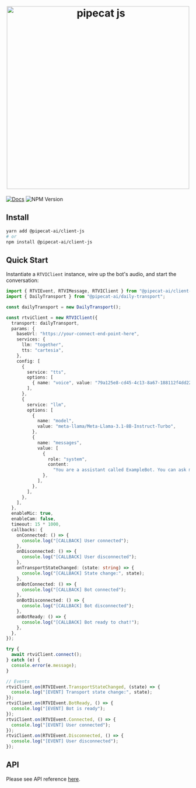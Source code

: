 <h1><div align="center">
 <img alt="pipecat js" width="500px" height="auto" src="https://raw.githubusercontent.com/pipecat-ai/pipecat-client-web/main/pipecat-js.png">
</div></h1>

[![Docs](https://img.shields.io/badge/documentation-blue)](https://docs.pipecat.ai/client/introduction)
![NPM Version](https://img.shields.io/npm/v/@pipecat-ai/client-js)

## Install

```bash
yarn add @pipecat-ai/client-js
# or
npm install @pipecat-ai/client-js
```

## Quick Start

Instantiate a `RTVIClient` instance, wire up the bot's audio, and start the conversation:

```ts
import { RTVIEvent, RTVIMessage, RTVIClient } from "@pipecat-ai/client-js";
import { DailyTransport } from "@pipecat-ai/daily-transport";

const dailyTransport = new DailyTransport();

const rtviClient = new RTVIClient({
  transport: dailyTransport,
  params: {
    baseUrl: "https://your-connect-end-point-here",
    services: {
      llm: "together",
      tts: "cartesia",
    },
    config: [
      {
        service: "tts",
        options: [
          { name: "voice", value: "79a125e8-cd45-4c13-8a67-188112f4dd22" },
        ],
      },
      {
        service: "llm",
        options: [
          {
            name: "model",
            value: "meta-llama/Meta-Llama-3.1-8B-Instruct-Turbo",
          },
          {
            name: "messages",
            value: [
              {
                role: "system",
                content:
                  "You are a assistant called ExampleBot. You can ask me anything. Keep responses brief and legible. Your responses will be converted to audio, so please avoid using any special characters except '!' or '?'.",
              },
            ],
          },
        ],
      },
    ],
  },
  enableMic: true,
  enableCam: false,
  timeout: 15 * 1000,
  callbacks: {
    onConnected: () => {
      console.log("[CALLBACK] User connected");
    },
    onDisconnected: () => {
      console.log("[CALLBACK] User disconnected");
    },
    onTransportStateChanged: (state: string) => {
      console.log("[CALLBACK] State change:", state);
    },
    onBotConnected: () => {
      console.log("[CALLBACK] Bot connected");
    },
    onBotDisconnected: () => {
      console.log("[CALLBACK] Bot disconnected");
    },
    onBotReady: () => {
      console.log("[CALLBACK] Bot ready to chat!");
    },
  },
});

try {
  await rtviClient.connect();
} catch (e) {
  console.error(e.message);
}

// Events
rtviClient.on(RTVIEvent.TransportStateChanged, (state) => {
  console.log("[EVENT] Transport state change:", state);
});
rtviClient.on(RTVIEvent.BotReady, () => {
  console.log("[EVENT] Bot is ready");
});
rtviClient.on(RTVIEvent.Connected, () => {
  console.log("[EVENT] User connected");
});
rtviClient.on(RTVIEvent.Disconnected, () => {
  console.log("[EVENT] User disconnected");
});
```

## API

Please see API reference [here](https://docs.pipecat.ai/client/reference/js/introduction).
